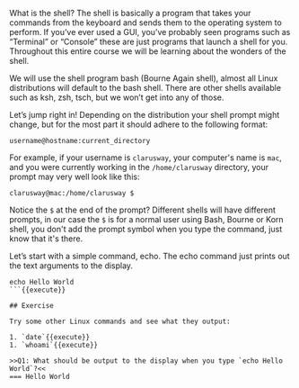 What is the shell? The shell is basically a program that takes your commands from the keyboard and sends them to the operating system to perform. If you’ve ever used a GUI, you’ve probably seen programs such as “Terminal” or “Console” these are just programs that launch a shell for you. Throughout this entire course we will be learning about the wonders of the shell. 

We will use the shell program bash (Bourne Again shell), almost all Linux distributions will default to the bash shell. There are other shells available such as ksh, zsh, tsch, but we won’t get into any of those. 

Let’s jump right in! Depending on the distribution your shell prompt might change, but for the most part it should adhere to the following format:

```
username@hostname:current_directory
```

For example, if your username is `clarusway`, your computer's name is `mac`, and you were currently working in the `/home/clarusway` directory, your prompt may very well look like this:

```
clarusway@mac:/home/clarusway $
```

Notice the `$` at the end of the prompt? Different shells will have different prompts, in our case the `$` is for a normal user using Bash, Bourne or Korn shell, you don't add the prompt symbol when you type the command, just know that it's there.

Let’s start with a simple command, echo. The echo command just prints out the text arguments to the display.

```
echo Hello World
```{{execute}}

## Exercise

Try some other Linux commands and see what they output:

1. `date`{{execute}}
1. `whoami`{{execute}}

>>Q1: What should be output to the display when you type `echo Hello World`?<<
=== Hello World
